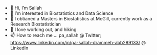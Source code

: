 - 👋 Hi, I’m Sallah
- 👀 I’m interested in Biostatistics and Data Science 
- 🌱 I obtianed a Masters in Biostatistics at McGill, currently work as a Research Biostatistician
- 💞️ I love working out, and hiking
- 📫 How to reach me ... pa_sallah @ Twitter; https://www.linkedin.com/in/pa-sallah-drammeh-abb289133/ @ LinkedIn

<!---
pdrammeh/pdrammeh is a ✨ special ✨ repository because its `README.md` (this file) appears on your GitHub profile.
You can click the Preview link to take a look at your changes.
--->
